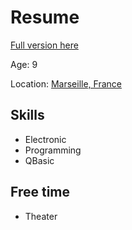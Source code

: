 # Resume

[Full version here](http://www.linkedin.com/pub/gawen-arab/5/ab7/2a8)

Age: 9

Location: [Marseille, France](https://maps.google.com/maps?q=Marseille%2C+France)

## Skills
* Electronic
* Programming
* QBasic

## Free time
* Theater

